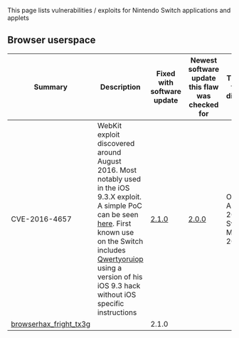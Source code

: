 This page lists vulnerabilities / exploits for Nintendo Switch
applications and
applets

## Browser userspace

| Summary                                                                   | Description                                                                                                                                                                                                                                                                                                                                                        | Fixed with software update | Newest software update this flaw was checked for | Timeframe this was discovered                | Discovered by |
| ------------------------------------------------------------------------- | ------------------------------------------------------------------------------------------------------------------------------------------------------------------------------------------------------------------------------------------------------------------------------------------------------------------------------------------------------------------ | -------------------------- | ------------------------------------------------ | -------------------------------------------- | ------------- |
| CVE-2016-4657                                                             | WebKit exploit discovered around August 2016. Most notably used in the iOS 9.3.X exploit. A simple PoC can be seen [here](https://github.com/LiveOverflow/lo_nintendoswitch/blob/master/poc1.html). First known use on the Switch includes [Qwertyoruiop](https://twitter.com/qwertyoruiopz) using a version of his iOS 9.3 hack without iOS specific instructions | [2.1.0](2.1.md "wikilink") | [2.0.0](2.0.md "wikilink")                       | Original: August 2016 Switch: March 4th 2017 | ???           |
| [browserhax\_fright\_tx3g](https://github.com/yellows8/browserhax_fright) |                                                                                                                                                                                                                                                                                                                                                                    | 2.1.0                      |                                                  |                                              |               |
